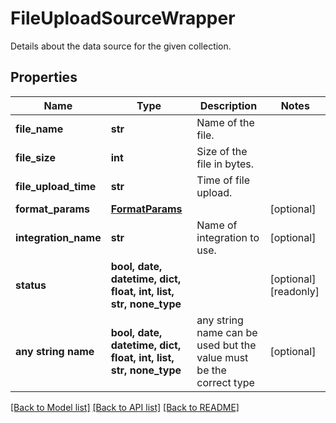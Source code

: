 # FileUploadSourceWrapper

Details about the data source for the given collection.

## Properties
Name | Type | Description | Notes
------------ | ------------- | ------------- | -------------
**file_name** | **str** | Name of the file. | 
**file_size** | **int** | Size of the file in bytes. | 
**file_upload_time** | **str** | Time of file upload. | 
**format_params** | [**FormatParams**](FormatParams.md) |  | [optional] 
**integration_name** | **str** | Name of integration to use. | [optional] 
**status** | **bool, date, datetime, dict, float, int, list, str, none_type** |  | [optional] [readonly] 
**any string name** | **bool, date, datetime, dict, float, int, list, str, none_type** | any string name can be used but the value must be the correct type | [optional]

[[Back to Model list]](../README.md#documentation-for-models) [[Back to API list]](../README.md#documentation-for-api-endpoints) [[Back to README]](../README.md)


